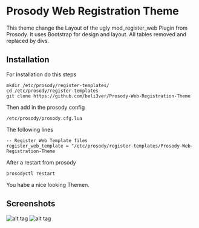 # Prosody Web Registration Theme

This theme change the Layout of the ugly mod_register_web Plugin from Prosody. It uses Bootstrap for design and layout. All tables removed and replaced by divs.

## Installation

For Installation do this steps

    mkdir /etc/prosody/register-templates/ 
    cd /etc/prosody/register-templates 
    git clone https://github.com/beli3ver/Prosody-Web-Registration-Theme

Then add in the prosody config

    /etc/prosody/prosody.cfg.lua

The following lines

    -- Register Web Template files 
    register_web_template = "/etc/prosody/register-templates/Prosody-Web-Registration-Theme
After a restart from prosody

    prosodyctl restart

You habe a nice looking Themen.

## Screenshots
![alt tag](https://raw.githubusercontent.com/beli3ver/Prosody-Web-Registration-Theme/master/screenshots/screen.png)
![alt tag](https://raw.githubusercontent.com/beli3ver/Prosody-Web-Registration-Theme/master/screenshots/screen2.png)

